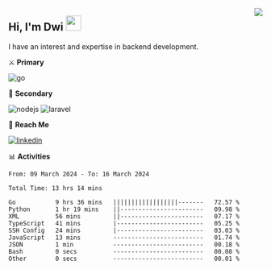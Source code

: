 [<img src="https://komarev.com/ghpvc/?username=masred&color=green&style=flat-square&label=Profile+Views" align="right">](github.com/masred)

## Hi, I'm Dwi <img src="https://raw.githubusercontent.com/MartinHeinz/MartinHeinz/master/wave.gif" width="30px">

I have an interest and expertise in backend development.

⚔️ **Primary**

![go](https://img.shields.io/badge/---?logo=go&label=Golang&style=social)

🔪 **Secondary**

![nodejs](https://img.shields.io/badge/---?logo=node.js&label=Node.js&style=social&logoColor=green)
![laravel](https://img.shields.io/badge/---?logo=laravel&label=Laravel&style=social)

🔗 **Reach Me**

[![linkedin](https://img.shields.io/badge/---?logo=linkedin&label=LinkedIn&style=social)](https://linkedin.com/in/dwifitriyanto)

📊 **Activities**

<!--START_SECTION:waka-->

```all_time
From: 09 March 2024 - To: 16 March 2024

Total Time: 13 hrs 14 mins

Go           9 hrs 36 mins   ||||||||||||||||||-------   72.57 %
Python       1 hr 19 mins    ||-----------------------   09.98 %
XML          56 mins         ||-----------------------   07.17 %
TypeScript   41 mins         |------------------------   05.25 %
SSH Config   24 mins         |------------------------   03.03 %
JavaScript   13 mins         -------------------------   01.74 %
JSON         1 min           -------------------------   00.18 %
Bash         0 secs          -------------------------   00.08 %
Other        0 secs          -------------------------   00.01 %
```

<!--END_SECTION:waka-->
